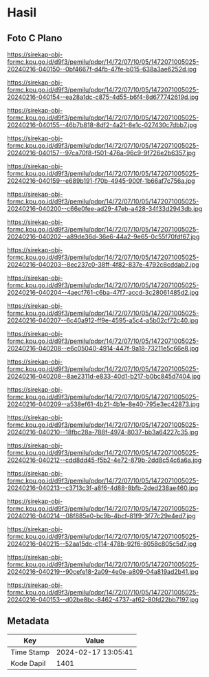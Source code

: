 # Hasil

## Foto C Plano

https://sirekap-obj-formc.kpu.go.id/d9f3/pemilu/pdpr/14/72/07/10/05/1472071005025-20240216-040150--0bf4667f-d4fb-47fe-b015-638a3ae6252d.jpg

https://sirekap-obj-formc.kpu.go.id/d9f3/pemilu/pdpr/14/72/07/10/05/1472071005025-20240216-040154--ea28a1dc-c875-4d55-b6f4-8d677742619d.jpg

https://sirekap-obj-formc.kpu.go.id/d9f3/pemilu/pdpr/14/72/07/10/05/1472071005025-20240216-040155--46b7b818-8df2-4a21-8e1c-027430c7dbb7.jpg

https://sirekap-obj-formc.kpu.go.id/d9f3/pemilu/pdpr/14/72/07/10/05/1472071005025-20240216-040157--97ca70f8-f501-476a-96c9-9f726e2b6357.jpg

https://sirekap-obj-formc.kpu.go.id/d9f3/pemilu/pdpr/14/72/07/10/05/1472071005025-20240216-040159--e689b191-f70b-4945-900f-1b66af7c756a.jpg

https://sirekap-obj-formc.kpu.go.id/d9f3/pemilu/pdpr/14/72/07/10/05/1472071005025-20240216-040200--c66e0fee-ad29-47eb-a428-34f33d2943db.jpg

https://sirekap-obj-formc.kpu.go.id/d9f3/pemilu/pdpr/14/72/07/10/05/1472071005025-20240216-040202--a89de36d-36e6-44a2-9e65-0c55f70fdf67.jpg

https://sirekap-obj-formc.kpu.go.id/d9f3/pemilu/pdpr/14/72/07/10/05/1472071005025-20240216-040203--8ec237c0-38ff-4f82-837e-4792c8cddab2.jpg

https://sirekap-obj-formc.kpu.go.id/d9f3/pemilu/pdpr/14/72/07/10/05/1472071005025-20240216-040204--4aecf761-c6ba-47f7-accd-3c28061485d2.jpg

https://sirekap-obj-formc.kpu.go.id/d9f3/pemilu/pdpr/14/72/07/10/05/1472071005025-20240216-040207--6c40a912-ff9e-4595-a5c4-a5b02cf72c40.jpg

https://sirekap-obj-formc.kpu.go.id/d9f3/pemilu/pdpr/14/72/07/10/05/1472071005025-20240216-040208--e6c05040-4914-447f-9a18-73211e5c66e8.jpg

https://sirekap-obj-formc.kpu.go.id/d9f3/pemilu/pdpr/14/72/07/10/05/1472071005025-20240216-040208--8ae2311d-e833-40d1-b217-b0bc845d7404.jpg

https://sirekap-obj-formc.kpu.go.id/d9f3/pemilu/pdpr/14/72/07/10/05/1472071005025-20240216-040209--a538ef61-4b21-4b1e-8e40-795e3ec42873.jpg

https://sirekap-obj-formc.kpu.go.id/d9f3/pemilu/pdpr/14/72/07/10/05/1472071005025-20240216-040210--18fbc28a-788f-4974-8037-bb3a64227c35.jpg

https://sirekap-obj-formc.kpu.go.id/d9f3/pemilu/pdpr/14/72/07/10/05/1472071005025-20240216-040212--cdd8dd45-f5b2-4e72-879b-2dd8c54c6a6a.jpg

https://sirekap-obj-formc.kpu.go.id/d9f3/pemilu/pdpr/14/72/07/10/05/1472071005025-20240216-040213--c3713c3f-a8f6-4d88-8bfb-2ded238ae460.jpg

https://sirekap-obj-formc.kpu.go.id/d9f3/pemilu/pdpr/14/72/07/10/05/1472071005025-20240216-040214--08f885e0-bc9b-4bcf-81f9-3f77c29e4ed7.jpg

https://sirekap-obj-formc.kpu.go.id/d9f3/pemilu/pdpr/14/72/07/10/05/1472071005025-20240216-040215--52aa15dc-c114-478b-92f6-8058c805c5d7.jpg

https://sirekap-obj-formc.kpu.go.id/d9f3/pemilu/pdpr/14/72/07/10/05/1472071005025-20240216-040219--90cefe18-2a09-4e0e-a809-04a819ad2b41.jpg

https://sirekap-obj-formc.kpu.go.id/d9f3/pemilu/pdpr/14/72/07/10/05/1472071005025-20240216-040153--d02be8bc-8462-4737-af62-80fd22bb7197.jpg


## Metadata

| Key        | Value               |
| ---------- | ------------------- |
| Time Stamp | 2024-02-17 13:05:41 |
| Kode Dapil | 1401                |



